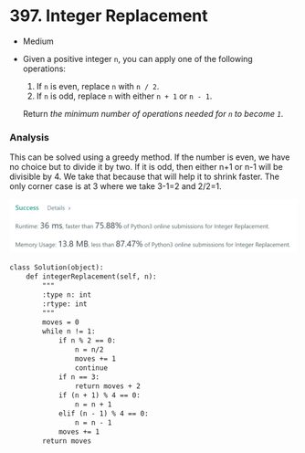 # 397. Integer Replacement

* Medium
*   Given a positive integer `n`, you can apply one of the following operations:

    1. If `n` is even, replace `n` with `n / 2`.
    2. If `n` is odd, replace `n` with either `n + 1` or `n - 1`.

    Return _the minimum number of operations needed for `n` to become `1`_.

### Analysis&#x20;

This can be solved using a greedy method. If the number is even, we have no choice but to divide it by two. If it is odd, then either n+1 or n-1 will be divisible by 4. We take that because that will help it to shrink faster. The only corner case is at 3 where we take 3-1=2 and 2/2=1.&#x20;

![](<../../.gitbook/assets/image (22) (1) (1).png>)

```
class Solution(object):
    def integerReplacement(self, n):
        """
        :type n: int
        :rtype: int
        """
        moves = 0
        while n != 1:
            if n % 2 == 0:
                n = n/2
                moves += 1
                continue
            if n == 3:
                return moves + 2
            if (n + 1) % 4 == 0:      
                n = n + 1
            elif (n - 1) % 4 == 0:
                n = n - 1
            moves += 1
        return moves
```
